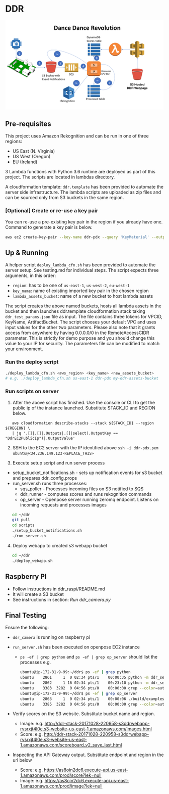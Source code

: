 # DDR

![DDR Architecture](/images/ddr_architecture_diagram.png?raw=true "DDR Architecture")

## Pre-requisites

This project uses Amazon Rekognition and can be run in one of three regions:
* US East (N. Virginia)
* US West (Oregon)
* EU (Ireland)

3 Lambda functions with Python 3.6 runtime are deployed as part of this project. 
The scripts are located in lambdas directory.

A cloudformation template: `ddr.template` has been provided to automate the server side infrastructure. 
The lambda scripts are uploaded as zip files and can be sourced only from S3 buckets in the same region.

### [Optional] Create or re-use a key pair
You can re-use a pre-existing key pair in the region if you already have one. Command to generate a key pair is below.
``` bash
aws ec2 create-key-pair --key-name ddr-pdx --query 'KeyMaterial' --output text > ~/.ssh/ddr-pdx.pem; chmod 600 ~/.ssh/ddr-pdx.pem
```

## Up & Running
A helper script `deploy_lambda_cfn.sh` has been provided to automate the server setup. See testing.md for individual steps. 
The script expects three arguments, in this order: 
* `region`: has to be one of `us-east-1`, `us-west-2`, `eu-west-1`
* `key_name`: name of existing imported key pair in the chosen region
* `lambda_assets_bucket`: name of a new bucket to host lambda assets 

The script creates the above named buckets, hosts all lambda assets in the bucket and then launches ddr.template cloudformation stack
taking `ddr_test_params.json` file as input. The file contains three tokens for VPCID, KeyName, ArtifactBucket. The script chooses your default VPC
and uses input values for the other two parameters. Please also note that it grants access from anywhere by having 0.0.0.0/0 in the RemoteAccessCIDR parameter.
This is strictly for demo purpose and you should change this value to your IP for security. The parameters file can be modified to match your environment.

### Run the deploy script
```bash
./deploy_lambda_cfn.sh <aws_region> <key_name> <new_assets_bucket>
# e.g. ./deploy_lambda_cfn.sh us-east-1 ddr-pdx my-ddr-assets-bucket
```

### Run scripts on server
1. After the above script has finished. Use the console or CLI to get the public ip of the instance launched. Substitute STACK_ID and REGION below.

```
   aws cloudformation describe-stacks --stack ${STACK_ID} --region ${REGION} \
   | jq '.[]|.[]|.Outputs|.[]|select(.OutputKey == "DdrEC2PublicIp")|.OutputValue'
```

2. SSH to the EC2 server with the IP identified above
`ssh -i ddr-pdx.pem ubuntu@<34.236.149.123-REPLACE_THIS>`

3. Execute setup script and run server process
* setup_bucket_notifications.sh - sets up notification events for s3 bucket and prepares ddr_config.props
* run_server.sh runs three processes: 
  * sqs_poller - Processes incoming files on S3 notified to SQS
  * ddr_runner - computes scores and runs rekognition commands
  * op_server - Openpose server running zeromq endpoint. Listens on incoming requests and processes images
```bash
   cd ~/ddr
   git pull
   cd scripts
   ./setup_bucket_notifications.sh
   ./run_server.sh
```

4. Deploy webapp to created s3 webapp bucket
```bash
   cd ~/ddr
   ./deploy_webapp.sh
```

## Raspberry PI
* Follow instructions in ddr_raspi/README.md
* It will create a S3 bucket
* See instructions in section: *Run ddr_camera.py*

## Final Testing
Ensure the following:
* `ddr_camera` is running on raspberry pi
* `run_server.sh` has been executed on openpose EC2 instance
  * `ps -ef | grep python` and `ps -ef | grep op_server` should list the processes
  e.g.
      ```bash
      ubuntu@ip-172-31-9-99:~/ddr$ ps -ef | grep python
      ubuntu    2861     1  0 02:34 pts/1    00:00:35 python -m ddr_server.ddr_runner
      ubuntu    2862     1 16 02:34 pts/1    00:23:10 python -m ddr_server.sqs_poller
      ubuntu    3383  3282  0 04:56 pts/0    00:00:00 grep --color=auto python
      ubuntu@ip-172-31-9-99:~/ddr$ ps -ef | grep op_server
      ubuntu    2863     1  0 02:34 pts/1    00:00:06 ./build/examples/tutorial_pose/op_server.bin
      ubuntu    3385  3282  0 04:56 pts/0    00:00:00 grep --color=auto op_server
      ```
 
* Verify scores on the S3 website. Substitute bucket name and region.
  * Image: e.g. http://ddr-stack-20171028-220958-s3ddrwebapp-rvsrxjt4l0e.s3-website-us-east-1.amazonaws.com/images.html
  * Score: e.g. http://ddr-stack-20171028-220958-s3ddrwebapp-rvsrxjt4l0e.s3-website-us-east-1.amazonaws.com/scoreboard_v2_save_last.html
  
* Inspecting the API Gateway output. Substitute endpoint and region in the url below
  * Score: e.g. https://as8oin2dc6.execute-api.us-east-1.amazonaws.com/prod/score?lek=null
  * Image: e.g. https://as8oin2dc6.execute-api.us-east-1.amazonaws.com/prod/image?lek=null
  
